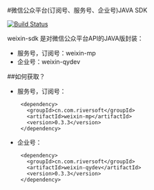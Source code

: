 #微信公众平台(订阅号、服务号、企业号)JAVA SDK

[![Build Status](https://semaphoreci.com/api/v1/projects/5b0c7b61-9b88-4b88-95fa-ea6bbd11e495/617516/badge.svg)](https://semaphoreci.com/borball/weixin-sdk)

weixin-sdk 是对微信公众平台API的JAVA版封装：

 - 服务号，订阅号：weixin-mp
 - 企业号：weixin-qydev

##如何获取？

 - 服务号，订阅号：

		<dependency>
	      <groupId>cn.com.riversoft</groupId>
	      <artifactId>weixin-mp</artifactId>
	      <version>0.3.3</version>
	    </dependency>

 - 企业号：
 
	    <dependency>
	      <groupId>cn.com.riversoft</groupId>
	      <artifactId>weixin-qydev</artifactId>
	      <version>0.3.3</version>
	    </dependency>

	
